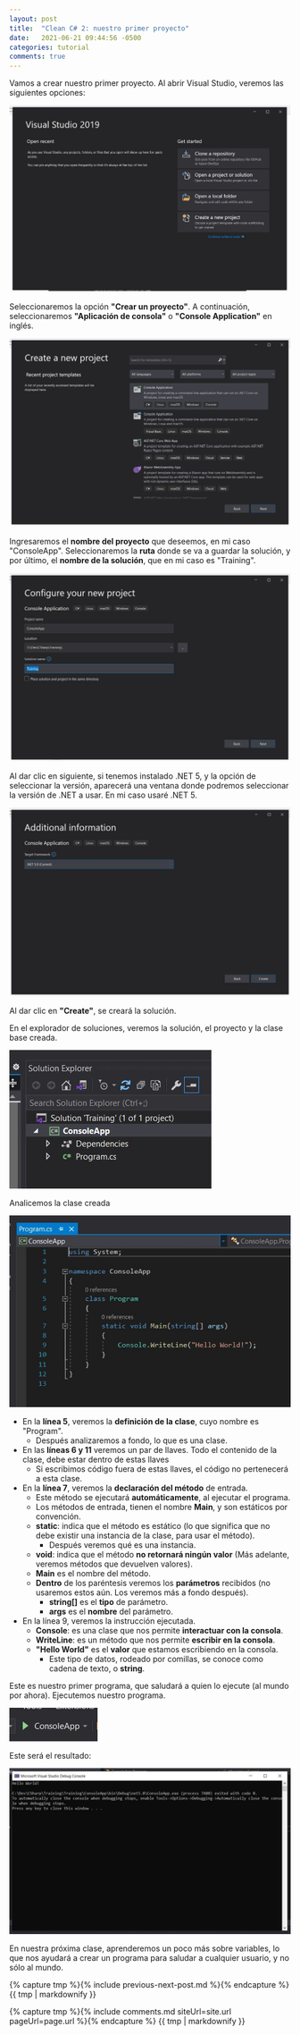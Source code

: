 ```yaml
---
layout: post
title:  "Clean C# 2: nuestro primer proyecto"
date:   2021-06-21 09:44:56 -0500
categories: tutorial
comments: true
---
```


Vamos a crear nuestro primer proyecto.
Al abrir Visual Studio, veremos las siguientes opciones:

![VisualStudioOptions](/assets/images/2_MyFirstProject/1.jpg)

Seleccionaremos la opción **"Crear un proyecto"**.
A continuación, seleccionaremos **"Aplicación de consola"** o **"Console Application"** en inglés.

![ConsoleApplicationSelection](/assets/images/2_MyFirstProject/2.jpg)

Ingresaremos el **nombre del proyecto** que deseemos, en mi caso "ConsoleApp".
Seleccionaremos la **ruta** donde se va a guardar la solución, y por último, el **nombre de la solución**, que en mi caso es "Training".

![SolutionNaming](/assets/images/2_MyFirstProject/3.jpg)

Al dar clic en siguiente, si tenemos instalado .NET 5, y la opción de seleccionar la versión, aparecerá una ventana donde podremos seleccionar la versión de .NET a usar. En mi caso usaré .NET 5.

![SolutionNaming](/assets/images/2_MyFirstProject/4.jpg)

Al dar clic en **"Create"**, se creará la solución.

En el explorador de soluciones, veremos la solución, el proyecto y la clase base creada.

![SolutionNaming](/assets/images/2_MyFirstProject/5.jpg)

Analicemos la clase creada

![SolutionNaming](/assets/images/2_MyFirstProject/6.jpg)

- En la **línea 5**, veremos la **definición de la clase**, cuyo nombre es "Program".
    - Después analizaremos a fondo, lo que es una clase.
- En las **líneas 6 y 11** veremos un par de llaves. Todo el contenido de la clase, debe estar dentro de estas llaves
    - Si escribimos código fuera de estas llaves, el código no pertenecerá a esta clase.
- En la **línea 7**, veremos la **declaración del método** de entrada.
    - Este método se ejecutará **automáticamente**, al ejecutar el programa.
    - Los métodos de entrada, tienen el nombre **Main**, y son estáticos por convención.
    - **static**: indica que el método es estático (lo que significa que no debe existir una instancia de la clase, para usar el método).
        - Después veremos qué es una instancia.
    - **void**: indica que el método **no retornará ningún valor** (Más adelante, veremos métodos que devuelven valores).
    - **Main** es el nombre del método.
    - **Dentro** de los paréntesis veremos los **parámetros** recibidos (no usaremos estos aún. Los veremos más a fondo después).
        - **string[]** es el **tipo** de parámetro.
        - **args** es el **nombre** del parámetro.
- En la línea 9, veremos la instrucción ejecutada.
    - **Console**: es una clase que nos permite **interactuar con la consola**.
    - **WriteLine**: es un método que nos permite **escribir en la consola**.
    - **"Hello World"** es el **valor** que estamos escribiendo en la consola.
        - Este tipo de datos, rodeado por comillas, se conoce como cadena de texto, o **string**.

Este es nuestro primer programa, que saludará a quien lo ejecute (al mundo por ahora).
Ejecutemos nuestro programa.

![SolutionNaming](/assets/images/2_MyFirstProject/7.jpg)

Este será el resultado:

![SolutionNaming](/assets/images/2_MyFirstProject/8.jpg)

En nuestra próxima clase, aprenderemos un poco más sobre variables, lo que nos ayudará a crear un programa para saludar a cualquier usuario, y no sólo al mundo.

{% capture tmp %}{% include previous-next-post.md %}{% endcapture %}
{{ tmp | markdownify }}

{% capture tmp %}{% include comments.md siteUrl=site.url pageUrl=page.url %}{% endcapture %}
{{ tmp | markdownify }}